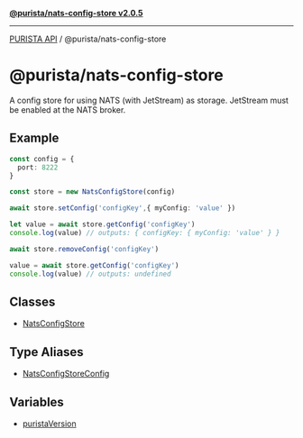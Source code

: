 [**@purista/nats-config-store v2.0.5**](README.md)

***

[PURISTA API](../../packages.md) / @purista/nats-config-store

# @purista/nats-config-store

A config store for using NATS (with JetStream) as storage.
JetStream must be enabled at the NATS broker.

## Example

```typescript
const config = {
  port: 8222
}

const store = new NatsConfigStore(config)

await store.setConfig('configKey',{ myConfig: 'value' })

let value = await store.getConfig('configKey')
console.log(value) // outputs: { configKey: { myConfig: 'value' } }

await store.removeConfig('configKey')

value = await store.getConfig('configKey')
console.log(value) // outputs: undefined
```

## Classes

- [NatsConfigStore](classes/NatsConfigStore.md)

## Type Aliases

- [NatsConfigStoreConfig](type-aliases/NatsConfigStoreConfig.md)

## Variables

- [puristaVersion](variables/puristaVersion.md)
